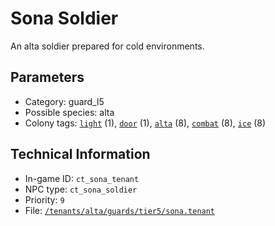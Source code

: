 # Sona Soldier

An alta soldier prepared for cold environments.

## Parameters

- Category: guard_l5
- Possible species: alta
- Colony tags: [`light`](https://ceterai.github.io/MyEnternia/Wiki/Tags/Light) (1), [`door`](https://ceterai.github.io/MyEnternia/Wiki/Tags/Door) (1), [`alta`](https://ceterai.github.io/MyEnternia/Wiki/Tags/Alta) (8), [`combat`](https://ceterai.github.io/MyEnternia/Wiki/Tags/Combat) (8), [`ice`](https://ceterai.github.io/MyEnternia/Wiki/Tags/Ice) (8)

## Technical Information

- In-game ID: `ct_sona_tenant`
- NPC type: `ct_sona_soldier`
- Priority: `9`
- File: [`/tenants/alta/guards/tier5/sona.tenant`](https://github.com/Ceterai/Enternia/blob/main/tenants/alta/guards/tier5/sona.tenant)
